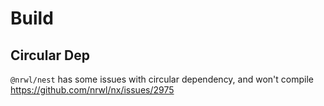 # Build

## Circular Dep

`@nrwl/nest` has some issues with circular dependency, and won't compile
https://github.com/nrwl/nx/issues/2975
